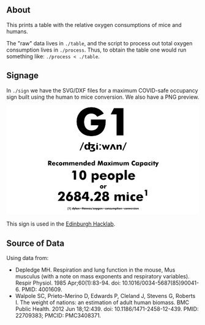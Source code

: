 ## About

This prints a table with the relative oxygen consumptions of mice and humans.

The "raw" data lives in `./table`, and the script to process out total oxygen
consumption lives in `./process`. Thus, to obtain the table one would run
something like: `./process < ./table`.

## Signage

In `./sign` we have the SVG/DXF files for a maximum COVID-safe occupancy sign
built using the human to mice conversion. We also have a PNG preview.

![Sign preview](/sign/preview.png?raw=true)

This sign is used in the [Edinburgh Hacklab](https://ehlab.uk).

## Source of Data

Using data from:

- Depledge MH. Respiration and lung function in the mouse, Mus musculus (with a note on mass exponents and respiratory variables). Respir Physiol. 1985 Apr;60(1):83-94. doi: 10.1016/0034-5687(85)90041-6. PMID: 4001609.
- Walpole SC, Prieto-Merino D, Edwards P, Cleland J, Stevens G, Roberts I. The weight of nations: an estimation of adult human biomass. BMC Public Health. 2012 Jun 18;12:439. doi: 10.1186/1471-2458-12-439. PMID: 22709383; PMCID: PMC3408371.
